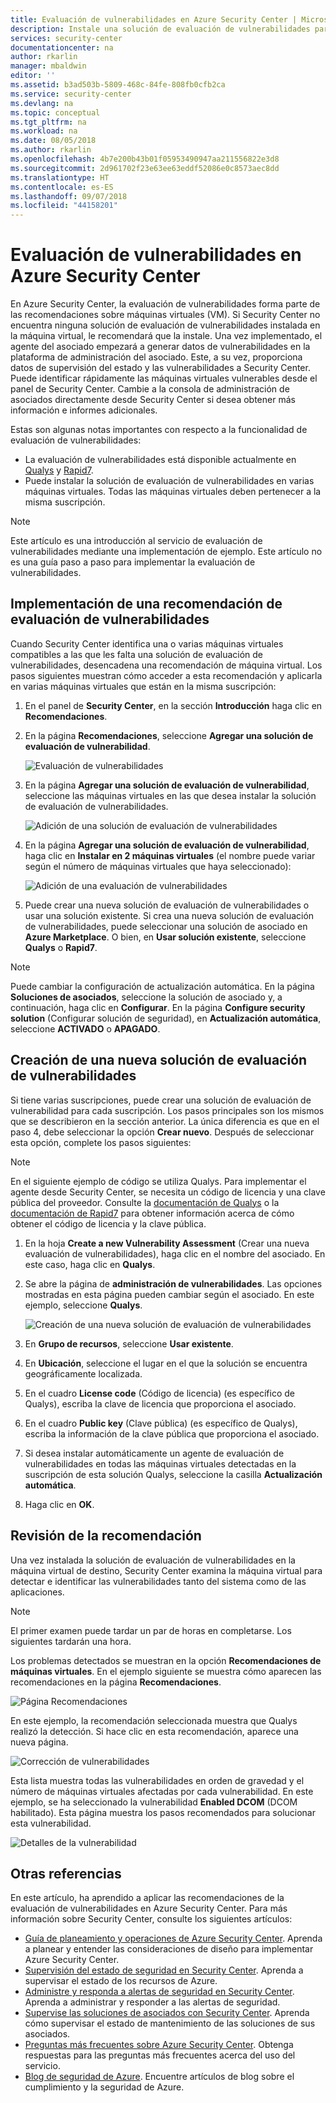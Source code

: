 ```yaml
---
title: Evaluación de vulnerabilidades en Azure Security Center | Microsoft Docs
description: Instale una solución de evaluación de vulnerabilidades para obtener recomendaciones de Azure Security Center que le ayuden a proteger las máquinas virtuales.
services: security-center
documentationcenter: na
author: rkarlin
manager: mbaldwin
editor: ''
ms.assetid: b3ad503b-5809-468c-84fe-808fb0cfb2ca
ms.service: security-center
ms.devlang: na
ms.topic: conceptual
ms.tgt_pltfrm: na
ms.workload: na
ms.date: 08/05/2018
ms.author: rkarlin
ms.openlocfilehash: 4b7e200b43b01f05953490947aa211556822e3d8
ms.sourcegitcommit: 2d961702f23e63ee63eddf52086e0c8573aec8dd
ms.translationtype: HT
ms.contentlocale: es-ES
ms.lasthandoff: 09/07/2018
ms.locfileid: "44158201"
---
```

# <a name="vulnerability-assessment-in-azure-security-center"></a>Evaluación de vulnerabilidades en Azure Security Center

En Azure Security Center, la evaluación de vulnerabilidades forma parte de las recomendaciones sobre máquinas virtuales (VM). Si Security Center no encuentra ninguna solución de evaluación de vulnerabilidades instalada en la máquina virtual, le recomendará que la instale. Una vez implementado, el agente del asociado empezará a generar datos de vulnerabilidades en la plataforma de administración del asociado. Este, a su vez, proporciona datos de supervisión del estado y las vulnerabilidades a Security Center. Puede identificar rápidamente las máquinas virtuales vulnerables desde el panel de Security Center. Cambie a la consola de administración de asociados directamente desde Security Center si desea obtener más información e informes adicionales.

Estas son algunas notas importantes con respecto a la funcionalidad de evaluación de vulnerabilidades:

* La evaluación de vulnerabilidades está disponible actualmente en [Qualys](https://www.qualys.com/lp/azure) y [Rapid7](https://www.rapid7.com/products/insightvm/). 
* Puede instalar la solución de evaluación de vulnerabilidades en varias máquinas virtuales. Todas las máquinas virtuales deben pertenecer a la misma suscripción.

> [!NOTE]
> Este artículo es una introducción al servicio de evaluación de vulnerabilidades mediante una implementación de ejemplo. Este artículo no es una guía paso a paso para implementar la evaluación de vulnerabilidades.
>

## <a name="implement-a-vulnerability-assessment-recommendation"></a>Implementación de una recomendación de evaluación de vulnerabilidades
Cuando Security Center identifica una o varias máquinas virtuales compatibles a las que les falta una solución de evaluación de vulnerabilidades, desencadena una recomendación de máquina virtual. Los pasos siguientes muestran cómo acceder a esta recomendación y aplicarla en varias máquinas virtuales que están en la misma suscripción:

1. En el panel de **Security Center**, en la sección **Introducción** haga clic en **Recomendaciones**.
2. En la página **Recomendaciones**, seleccione **Agregar una solución de evaluación de vulnerabilidad**.

    ![Evaluación de vulnerabilidades](./media/security-center-vulnerability-assessment-recommendations/security-center-vulnerability-assessment-fig1-new.png)
3. En la página **Agregar una solución de evaluación de vulnerabilidad**, seleccione las máquinas virtuales en las que desea instalar la solución de evaluación de vulnerabilidades.

    ![Adición de una solución de evaluación de vulnerabilidades](./media/security-center-vulnerability-assessment-recommendations/security-center-vulnerability-assessment-fig2-new.png)
4. En la página **Agregar una solución de evaluación de vulnerabilidad**, haga clic en **Instalar en 2 máquinas virtuales** (el nombre puede variar según el número de máquinas virtuales que haya seleccionado):

    ![Adición de una evaluación de vulnerabilidades](./media/security-center-vulnerability-assessment-recommendations/security-center-vulnerability-assessment-fig3-new.png)
5. Puede crear una nueva solución de evaluación de vulnerabilidades o usar una solución existente. Si crea una nueva solución de evaluación de vulnerabilidades, puede seleccionar una solución de asociado en **Azure Marketplace**. O bien, en **Usar solución existente**, seleccione **Qualys** o **Rapid7**.

> [!NOTE]
> Puede cambiar la configuración de actualización automática. En la página **Soluciones de asociados**, seleccione la solución de asociado y, a continuación, haga clic en **Configurar**. En la página **Configure security solution** (Configurar solución de seguridad), en **Actualización automática**, seleccione **ACTIVADO** o **APAGADO**.

## <a name="create-a-new-vulnerability-assessment-solution"></a>Creación de una nueva solución de evaluación de vulnerabilidades
Si tiene varias suscripciones, puede crear una solución de evaluación de vulnerabilidad para cada suscripción. Los pasos principales son los mismos que se describieron en la sección anterior. La única diferencia es que en el paso 4, debe seleccionar la opción **Crear nuevo**. Después de seleccionar esta opción, complete los pasos siguientes:

> [!NOTE]
> En el siguiente ejemplo de código se utiliza Qualys. Para implementar el agente desde Security Center, se necesita un código de licencia y una clave pública del proveedor. Consulte la [documentación de Qualys](https://community.qualys.com/docs/DOC-5823-deploying-qualys-cloud-agents-from-microsoft-azure-security-center) o la [documentación de Rapid7](https://insightvm.help.rapid7.com/v1.1/docs/azure-security-center) para obtener información acerca de cómo obtener el código de licencia y la clave pública.


1. En la hoja **Create a new Vulnerability Assessment** (Crear una nueva evaluación de vulnerabilidades), haga clic en el nombre del asociado. En este caso, haga clic en **Qualys**.
2. Se abre la página de **administración de vulnerabilidades**. Las opciones mostradas en esta página pueden cambiar según el asociado. En este ejemplo, seleccione **Qualys**.

    ![Creación de una nueva solución de evaluación de vulnerabilidades](./media/security-center-vulnerability-assessment-recommendations/security-center-vulnerability-assessment-fig4-new.png)
3. En **Grupo de recursos**, seleccione **Usar existente**.
4. En **Ubicación**, seleccione el lugar en el que la solución se encuentra geográficamente localizada.
5. En el cuadro **License code** (Código de licencia) (es específico de Qualys), escriba la clave de licencia que proporciona el asociado.
6. En el cuadro **Public key** (Clave pública) (es específico de Qualys), escriba la información de la clave pública que proporciona el asociado.
7. Si desea instalar automáticamente un agente de evaluación de vulnerabilidades en todas las máquinas virtuales detectadas en la suscripción de esta solución Qualys, seleccione la casilla **Actualización automática**.
8. Haga clic en **OK**.

## <a name="review-the-recommendation"></a>Revisión de la recomendación
Una vez instalada la solución de evaluación de vulnerabilidades en la máquina virtual de destino, Security Center examina la máquina virtual para detectar e identificar las vulnerabilidades tanto del sistema como de las aplicaciones.

> [!NOTE]
> El primer examen puede tardar un par de horas en completarse. Los siguientes tardarán una hora.
>
>

Los problemas detectados se muestran en la opción **Recomendaciones de máquinas virtuales**. En el ejemplo siguiente se muestra cómo aparecen las recomendaciones en la página **Recomendaciones**.

![Página Recomendaciones](./media/security-center-vulnerability-assessment-recommendations/security-center-vulnerability-assessment-fig5-new.png)

En este ejemplo, la recomendación seleccionada muestra que Qualys realizó la detección. Si hace clic en esta recomendación, aparece una nueva página.

![Corrección de vulnerabilidades](./media/security-center-vulnerability-assessment-recommendations/security-center-vulnerability-assessment-fig6-new.png)

Esta lista muestra todas las vulnerabilidades en orden de gravedad y el número de máquinas virtuales afectadas por cada vulnerabilidad. En este ejemplo, se ha seleccionado la vulnerabilidad **Enabled DCOM** (DCOM habilitado). Esta página muestra los pasos recomendados para solucionar esta vulnerabilidad.

![Detalles de la vulnerabilidad](./media/security-center-vulnerability-assessment-recommendations/security-center-vulnerability-assessment-fig7-new.png)

## <a name="see-also"></a>Otras referencias

En este artículo, ha aprendido a aplicar las recomendaciones de la evaluación de vulnerabilidades en Azure Security Center. Para más información sobre Security Center, consulte los siguientes artículos:

* [Guía de planeamiento y operaciones de Azure Security Center](security-center-planning-and-operations-guide.md). Aprenda a planear y entender las consideraciones de diseño para implementar Azure Security Center.
* [Supervisión del estado de seguridad en Security Center](security-center-monitoring.md). Aprenda a supervisar el estado de los recursos de Azure.
* [Administre y responda a alertas de seguridad en Security Center](security-center-managing-and-responding-alerts.md). Aprenda a administrar y responder a las alertas de seguridad.
* [Supervise las soluciones de asociados con Security Center](security-center-partner-solutions.md). Aprenda cómo supervisar el estado de mantenimiento de las soluciones de sus asociados.
* [Preguntas más frecuentes sobre Azure Security Center](security-center-faq.md). Obtenga respuestas para las preguntas más frecuentes acerca del uso del servicio.
* [Blog de seguridad de Azure](http://blogs.msdn.com/b/azuresecurity/). Encuentre artículos de blog sobre el cumplimiento y la seguridad de Azure.
